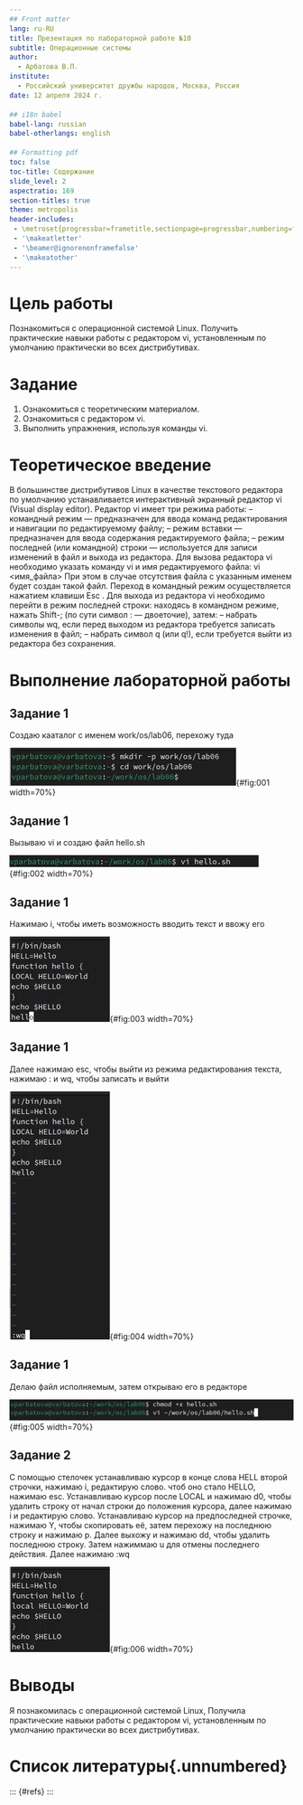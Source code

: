```yaml
---
## Front matter
lang: ru-RU
title: Презентация по лабораторной работе №10
subtitle: Операционные системы
author:
  - Арбатова В.П.
institute:
  - Российский университет дружбы народов, Москва, Россия
date: 12 апреля 2024 г.

## i18n babel
babel-lang: russian
babel-otherlangs: english

## Formatting pdf
toc: false
toc-title: Содержание
slide_level: 2
aspectratio: 169
section-titles: true
theme: metropolis
header-includes:
 - \metroset{progressbar=frametitle,sectionpage=progressbar,numbering=fraction}
 - '\makeatletter'
 - '\beamer@ignorenonframefalse'
 - '\makeatother'
---
```



# Цель работы

Познакомиться с операционной системой Linux. Получить практические навыки работы с редактором vi, установленным по умолчанию практически во всех дистрибутивах.

# Задание

1. Ознакомиться с теоретическим материалом.
2. Ознакомиться с редактором vi.
3. Выполнить упражнения, используя команды vi.

# Теоретическое введение

В большинстве дистрибутивов Linux в качестве текстового редактора по умолчанию
устанавливается интерактивный экранный редактор vi (Visual display editor).
Редактор vi имеет три режима работы:
– командный режим — предназначен для ввода команд редактирования и навигации по
редактируемому файлу;
– режим вставки — предназначен для ввода содержания редактируемого файла;
– режим последней (или командной) строки — используется для записи изменений в файл
и выхода из редактора.
Для вызова редактора vi необходимо указать команду vi и имя редактируемого файла:
vi <имя_файла>
При этом в случае отсутствия файла с указанным именем будет создан такой файл.
Переход в командный режим осуществляется нажатием клавиши Esc . Для выхода из
редактора vi необходимо перейти в режим последней строки: находясь в командном
режиме, нажать Shift-; (по сути символ : — двоеточие), затем:
– набрать символы wq, если перед выходом из редактора требуется записать изменения
в файл;
– набрать символ q (или q!), если требуется выйти из редактора без сохранения.

# Выполнение лабораторной работы

## Задание 1

Создаю кааталог с именем work/os/lab06, перехожу туда

![Создание каталога и переход туда](image/1.jpg){#fig:001 width=70%}

## Задание 1

Вызываю vi и создаю файл hello.sh

![Вызов vi](image/2.jpg){#fig:002 width=70%}

## Задание 1

Нажимаю i, чтобы иметь возможность вводить текст и ввожу его

![Ввод текста](image/3.jpg){#fig:003 width=70%}

## Задание 1

Далее нажимаю esc, чтобы выйти из режима редактирования текста, нажимаю : и wq, чтобы записать и выйти

![Записать и выйти](image/4.jpg){#fig:004 width=70%}

## Задание 1

Делаю файл исполняемым, затем открываю его в редакторе

![Делаю файл исполняемым](image/5.jpg){#fig:005 width=70%}

## Задание 2

С помощью стелочек устанавливаю курсор в конце слова HELL второй строчки, нажимаю i, редактирую слово. чтоб оно стало HELLO, нажимаю esc. Устанавливаю курсор после LOCAL и нажимаю d0, чтобы удалить строку от начал строки до положения курсора, далее нажимаю i и редактирую слово. Устанавливаю курсор на предпоследней строчке, нажимаю Y, чтобы скопировать её, затем перехожу на последнюю строку и нажимаю p. Далее выхожу и нажимаю dd, чтобы удалить последнюю строку. Затем нажиммаю u для отмены последнего действия. Далее нажимаю :wq

![Манипуляции с файлом](image/6.jpg){#fig:006 width=70%}


# Выводы

Я познакомилась с операционной системой Linux, Получила практические навыки работы с редактором vi, установленным по умолчанию практически во всех дистрибутивах.

# Список литературы{.unnumbered}

::: {#refs}
:::
